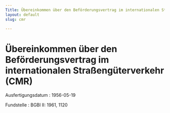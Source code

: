 ```yaml
---
Title: Übereinkommen über den Beförderungsvertrag im internationalen Straßengüterverkehr
layout: default
slug: cmr

---
```


# Übereinkommen über den Beförderungsvertrag im internationalen Straßengüterverkehr (CMR)

Ausfertigungsdatum
:   1956-05-19

Fundstelle
:   BGBl II: 1961, 1120

